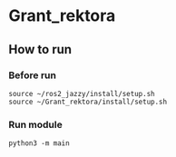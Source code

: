 # Grant_rektora
 
## How to run
### Before run
```
source ~/ros2_jazzy/install/setup.sh
source ~/Grant_rektora/install/setup.sh
```

### Run module
```python3 -m main```